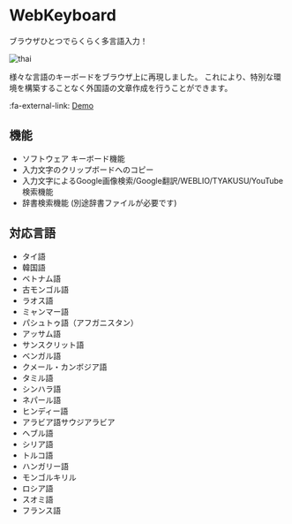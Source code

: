 # WebKeyboard

ブラウザひとつでらくらく多言語入力！

![thai](./documents/images/Thai.png)

様々な言語のキーボードをブラウザ上に再現しました。
これにより、特別な環境を構築することなく外国語の文章作成を行うことができます。

:fa-external-link: [Demo](https://kazunori-kimura.github.io/input-clue/)

## 機能

- ソフトウェア キーボード機能
- 入力文字のクリップボードへのコピー
- 入力文字によるGoogle画像検索/Google翻訳/WEBLIO/TYAKUSU/YouTube検索機能
- 辞書検索機能 (別途辞書ファイルが必要です)

## 対応言語

- タイ語
- 韓国語
- ベトナム語
- 古モンゴル語
- ラオス語
- ミャンマー語
- パシュトゥ語（アフガニスタン）
- アッサム語
- サンスクリット語
- ベンガル語
- クメール・カンボジア語
- タミル語
- シンハラ語
- ネパール語
- ヒンディー語
- アラビア語サウジアラビア
- ヘブル語
- シリア語
- トルコ語
- ハンガリー語
- モンゴルキリル
- ロシア語
- スオミ語
- フランス語
